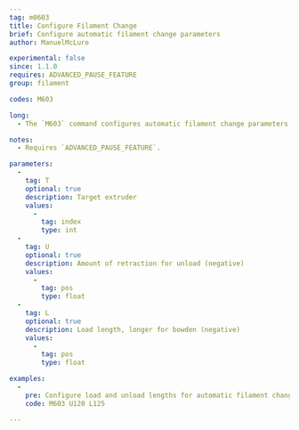 ```yaml
---
tag: m0603
title: Configure Filament Change
brief: Configure automatic filament change parameters
author: ManuelMcLure

experimental: false
since: 1.1.0
requires: ADVANCED_PAUSE_FEATURE
group: filament

codes: M603

long:
  - The `M603` command configures automatic filament change parameters.

notes:
  - Requires `ADVANCED_PAUSE_FEATURE`.

parameters:
  -
    tag: T
    optional: true
    description: Target extruder
    values:
      -
        tag: index
        type: int
  -
    tag: U
    optional: true
    description: Amount of retraction for unload (negative)
    values:
      -
        tag: pos
        type: float
  -
    tag: L
    optional: true
    description: Load length, longer for bowden (negative)
    values:
      -
        tag: pos
        type: float

examples:
  -
    pre: Configure load and unload lengths for automatic filament change
    code: M603 U120 L125

---
```

